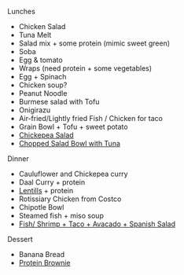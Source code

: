 Lunches

- Chicken Salad
- Tuna Melt
- Salad mix + some protein (mimic sweet green)
- Soba
- Egg & tomato
- Wraps (need protein + some vegetables)
- Egg + Spinach
- Chicken soup?
- Peanut Noodle
- Burmese salad with Tofu
- Onigirazu
- Air-fried/Lightly fried Fish / Chicken for taco
- Grain Bowl + Tofu + sweet potato
- [Chickepea Salad](/recipes/ChickpeaSalad.md)
- [Chopped Salad Bowl with Tuna](/recipes/Chopped%20Salad%20Bowl%20with%20Tuna.md)

Dinner

- Cauluflower and Chickepea curry
- Daal Curry + protein
- [Lentills](/recipes/Lentils.md) + protein
- Rotissiary Chicken from Costco
- Chipotle Bowl
- Steamed fish + miso soup
- [Fish/ Shrimp + Taco + Avacado + Spanish Salad](/recipes/ShrimpTostados.md)

Dessert

- Banana Bread
- [Protein Brownie](/recipes/ProteinBrownie.md)

